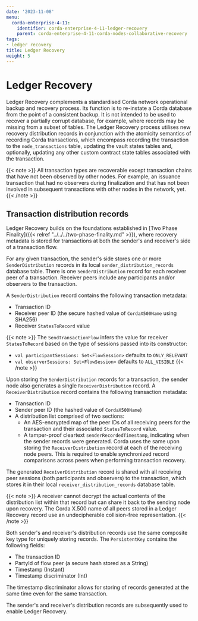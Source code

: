 ```yaml
---
date: '2023-11-08'
menu:
  corda-enterprise-4-11:
    identifier: corda-enterprise-4-11-ledger-recovery
    parent: corda-enterprise-4-11-corda-nodes-collaborative-recovery
tags:
- ledger recovery
title: Ledger Recovery
weight: 5
---
```


# Ledger Recovery

Ledger Recovery complements a standardised Corda network operational backup and recovery process.
Its function is to re-instate a Corda database from the point of a consistent backup. It is not intended to be used
to recover a partially corrupt database, for example, where records may be missing from a subset of tables.
The Ledger Recovery process utilises new recovery distribution records in conjunction with the atomicity semantics
of recording Corda transactions, which encompass recording the transaction to the `node_transactions` table, updating the
vault states tables and, optionally, updating any other custom contract state tables associated with the transaction.

{{< note >}}
All transaction types are recoverable except transaction chains that have not been observed by other nodes.
For example, an issuance transaction that had no observers during finalization and that has not been involved
in subsequent transactions with other nodes in the network, yet.
{{< /note >}}

## Transaction distribution records

Ledger Recovery builds on the foundations established in [Two Phase Finality]({{< relref "../../../two-phase-finality.md" >}}),
where recovery metadata is stored for transactions at both the sender's and receiver's side of a transaction flow.

For any given transaction, the sender's side stores one or more `SenderDistribution` records in its local
`sender_distribution_records` database table. There is one `SenderDistribution` record for each receiver peer of a transaction.
Receiver peers include any participants and/or observers to the transaction.

A `SenderDistribution` record contains the following transaction metadata:
* Transaction ID
* Receiver peer ID (the secure hashed value of `CordaX500Name` using SHA256)
* Receiver `StatesToRecord` value

{{< note >}}
The `SendTransactionFlow` infers the value for receiver `StatesToRecord` based on the type of sessions passed into its constructor:
* `val participantSessions: Set<FlowSession>` defaults to `ONLY_RELEVANT`
* `val observerSessions: Set<FlowSession>` defaults to `ALL_VISIBLE`
{{< /note >}}

Upon storing the `SenderDistribution` records for a transaction, the sender node also generates a single `ReceiverDistribution` record.
A `ReceiverDistribution` record contains the following transaction metadata:
* Transaction ID
* Sender peer ID (the hashed value of `CordaX500Name`)
* A distribution list comprised of two sections:
  * An AES-encrypted map of the peer IDs of all receiving peers for the transaction and their associated `StatesToRecord` value.
  * A tamper-proof cleartext `senderRecordedTimestamp`, indicating when the sender records were generated. Corda uses the same
    upon storing the `ReceiverDistribution` record at each of the receiving node peers. This is
    required to enable synchronized record comparisons across peers when performing transaction recovery.

The generated `ReceiverDistribution` record is shared with all receiving peer sessions (both participants and observers)
to the transaction, which stores it in their local `receiver_distribution_records` database table.

{{< note >}}
A receiver cannot decrypt the actual contents of the distribution list within that record but can share it back to the sending node upon recovery.
The Corda X.500 name of all peers stored in a Ledger Recovery record use an undecipherable collision-free representation.
{{< /note >}}

Both sender's and receiver's distribution records use the same composite key type for uniquely storing records. The `PersistentKey` contains the following fields:
* The transaction ID
* PartyId of flow peer (a secure hash stored as a String)
* Timestamp (Instant)
* Timestamp discriminator (Int)

The timestamp discriminator allows for storing of records generated at the same time even for the same transaction.

The sender's and receiver's distribution records are subsequently used to enable Ledger Recovery.
